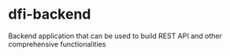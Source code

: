 # dfi-backend
Backend application that can be used to build REST API and other comprehensive functionalities
